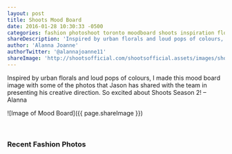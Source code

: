 ```yaml
---
layout: post
title: Shoots Mood Board
date: 2016-01-28 10:30:33 -0500
categories: fashion photoshoot toronto moodboard shoots inspiration floral
shareDescription: 'Inspired by urban florals and loud pops of colours, I made this mood board image with some of the photos that Jason has shared with the team in presenting his creative direction. So excited about Shoots Season 2! – Alanna'
author: 'Alanna Joanne'
authorTwitter: '@alannajoanne11'
shareImage: 'http://shootsofficial.com/shootsofficial.assets/images/shoots-mood-board-floral-colour.jpg'
---
```


Inspired by urban florals and loud pops of colours, I made this mood board image with some of the photos that Jason has shared with the team in presenting his creative direction. So excited about Shoots Season 2! – Alanna

![Image of Mood Board]({{ page.shareImage }})

<!--more-->

<br>

<h3>Recent Fashion Photos</h3>

<style type="text/css"> 
	.flickr_badge_image {
		margin: 0px; display: inline;
	}
	.flickr_badge_image img {
		border: none !important; margin: 2px;
	}
	#flickr_badge_wrapper {
		width: 100%; text-align: left;
	}
</style>

<div id="flickr_badge_wrapper">
	<script type="text/javascript" src="http://www.flickr.com/badge_code.gne?count=25&display=random&size=square&nsid=134797126@N06&raw=1"></script>
</div>
